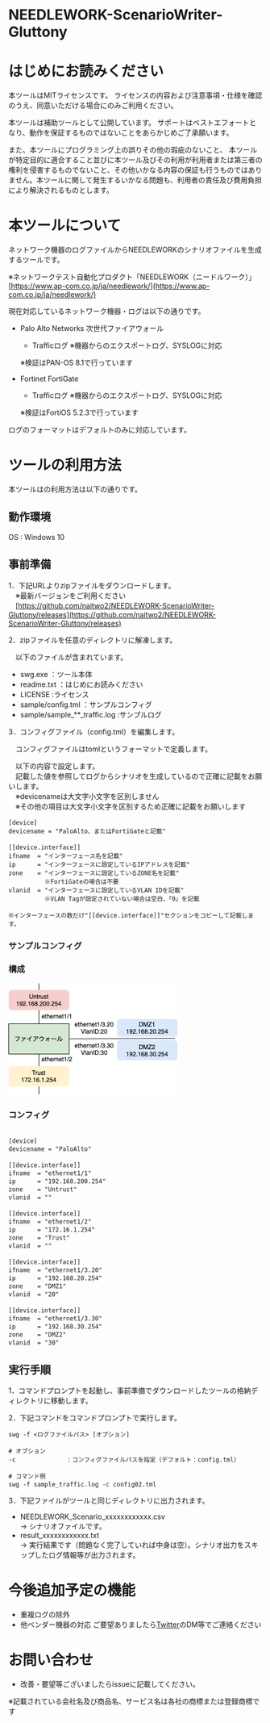 # NEEDLEWORK-ScenarioWriter-Gluttony
# はじめにお読みください

本ツールはMITライセンスです。
ライセンスの内容および注意事項・仕様を確認のうえ、同意いただける場合にのみご利用ください。

本ツールは補助ツールとして公開しています。
サポートはベストエフォートとなり、動作を保証するものではないことをあらかじめご了承願います。

また、本ツールにプログラミング上の誤りその他の瑕疵のないこと、
本ツールが特定目的に適合すること並びに本ツール及びその利用が利用者または第三者の権利を侵害するものでないこと、その他いかなる内容の保証も行うものではありません。本ツールに関して発生するいかなる問題も、利用者の責任及び費用負担により解決されるものとします。

# 本ツールについて

ネットワーク機器のログファイルからNEEDLEWORKのシナリオファイルを生成するツールです。<br>

※ネットワークテスト自動化プロダクト「NEEDLEWORK（ニードルワーク）」<br>
[https://www.ap-com.co.jp/ja/needlework/](https://www.ap-com.co.jp/ja/needlework/)


現在対応しているネットワーク機器・ログは以下の通りです。

- Palo Alto Networks 次世代ファイアウォール
    - Trafficログ ※機器からのエクスポートログ、SYSLOGに対応

    ※検証はPAN-OS 8.1で行っています

- Fortinet FortiGate
    - Trafficログ ※機器からのエクスポートログ、SYSLOGに対応

    ※検証はFortiOS 5.2.3で行っています

ログのフォーマットはデフォルトのみに対応しています。<br>

# ツールの利用方法

本ツールはの利用方法は以下の通りです。

## 動作環境

OS : Windows 10

## 事前準備

1．下記URLよりzipファイルをダウンロードします。<br>
　※最新バージョンをご利用ください<br>
　[https://github.com/naitwo2/NEEDLEWORK-ScenarioWriter-Gluttony/releases](https://github.com/naitwo2/NEEDLEWORK-ScenarioWriter-Gluttony/releases)

2．zipファイルを任意のディレクトリに解凍します。<br>

　以下のファイルが含まれています。<br>
  - swg.exe                 ：ツール本体<br>
  - readme.txt          ：はじめにお読みください<br>
  - LICENSE             :ライセンス<br>
  - sample/config.tml          ：サンプルコンフィグ<br>
  - sample/sample_**_traffic.log  :サンプルログ

3．コンフィグファイル（config.tml）を編集します。

　コンフィグファイルはtomlというフォーマットで定義します。<br>

　以下の内容で設定します。<br>
　記載した値を参照してログからシナリオを生成しているので正確に記載をお願いします。<br>
　※devicenameは大文字小文字を区別しません<br>
　※その他の項目は大文字小文字を区別するため正確に記載をお願いします<br>

```
[device]
devicename = "PaloAlto、またはFortiGateと記載"

[[device.interface]]
ifname  = "インターフェース名を記載"
ip      = "インターフェースに設定しているIPアドレスを記載"
zone    = "インターフェースに設定しているZONE名を記載"
　　　　　　※FortiGateの場合は不要
vlanid  = "インターフェースに設定しているVLAN IDを記載" 
　　　　　　※VLAN Tagが設定されていない場合は空白、「0」を記載

※インターフェースの数だけ"[[device.interface]]"セクションをコピーして記載します。

```

### サンプルコンフィグ

### 構成 

![構成](img/NEEDLEWORK-ScenarioWriter.png) 

### コンフィグ
```

[device]
devicename = "PaloAlto"

[[device.interface]]
ifname  = "ethernet1/1"
ip      = "192.168.200.254"
zone    = "Untrust"
vlanid  = "" 

[[device.interface]]
ifname  = "ethernet1/2"
ip      = "172.16.1.254"
zone    = "Trust"
vlanid  = ""

[[device.interface]]
ifname  = "ethernet1/3.20"
ip      = "192.168.20.254"
zone    = "DMZ1"
vlanid  = "20" 

[[device.interface]]
ifname  = "ethernet1/3.30"
ip      = "192.168.30.254"
zone    = "DMZ2"
vlanid  = "30" 

```

## 実行手順

1．コマンドプロンプトを起動し、事前準備でダウンロードしたツールの格納ディレクトリに移動します。

2．下記コマンドをコマンドプロンプトで実行します。

```
swg -f <ログファイルパス> [オプション]

# オプション
-c              ：コンフィグファイルパスを指定（デフォルト：config.tml）

# コマンド例
swg -f sample_traffic.log -c config02.tml
```

3．下記ファイルがツールと同じディレクトリに出力されます。
  - NEEDLEWORK_Scenario_xxxxxxxxxxxx.csv <br>
   → シナリオファイルです。
  - result_xxxxxxxxxxxx.txt <br>
   → 実行結果です（問題なく完了していれば中身は空）。シナリオ出力をスキップしたログ情報等が出力されます。

# 今後追加予定の機能

- 重複ログの除外
- 他ベンダー機器の対応
ご要望ありましたら[Twitter](https://twitter.com/naitwo2)のDM等でご連絡ください

# お問い合わせ

- 改善・要望等ございましたらissueに記載してください。

※記載されている会社名及び商品名、サービス名は各社の商標または登録商標です
